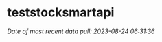 
<!-- README.md is generated from README.Rmd. Please edit that file -->

# teststocksmartapi

*Date of most recent data pull: 2023-08-24 06:31:36*

